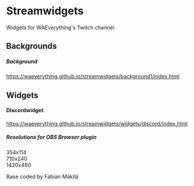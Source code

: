 # Streamwidgets
Widgets for WAEverything's Twitch channel

## Backgrounds
##### Background 
https://waeverything.github.io/streamwidgets/background1/index.html

## Widgets

#### Discordwidget
https://waeverything.github.io/streamwidgets/widgets/discord/index.html  
##### Resolutions for OBS Browser plugin  
354x114  
710x240  
1420x480  

Base coded by Fabian Mäkilä
